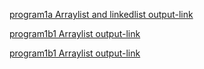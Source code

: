[program1a Arraylist and linkedlist output-link](https://github.com/Nishitha-Suvarna/Java/blob/main/java1.png)

[program1b1 Arraylist output-link](https://github.com/Nishitha-Suvarna/Java/blob/main/java1b1.png)

[program1b1 Arraylist output-link](https://https://github.com/Nishitha-Suvarna/Java/blob/main/Screenshot%202025-05-16%20190943.png)
